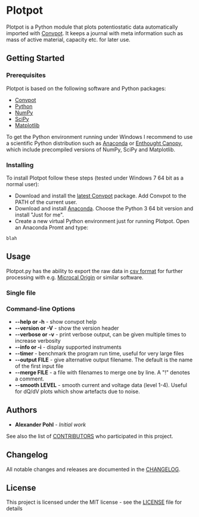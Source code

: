 # Plotpot

Plotpot is a Python module that plots potentiostatic data automatically imported with [Convpot](https://github.com/ahpohl/convpot). It keeps a journal with meta information such as mass of active material, capacity etc. for later use.

## Getting Started

### Prerequisites

Plotpot is based on the following software and Python packages:

* [Convpot](https://github.com/ahpohl/convpot)
* [Python](https://www.python.org/)
* [NumPy](http://www.numpy.org/)
* [SciPy](https://scipy.org/)
* [Matplotlib](https://matplotlib.org/)

To get the Python environment running under Windows I recommend to use a scientific Python distribution such as [Anaconda](https://www.continuum.io/downloads) or [Enthought Canopy](https://www.enthought.com/products/canopy/), which include precompiled versions of NumPy, SciPy and Matplotlib.

### Installing

To install Plotpot follow these steps (tested under Windows 7 64 bit as a normal user):

* Download and install the [latest Convpot](https://github.com/ahpohl/convpot/releases/latest) package. Add Convpot to the PATH of the current user.
* Download and install [Anaconda](https://www.continuum.io/downloads). Choose the Python 3 64 bit version and install "Just for me".
* Create a new virtual Python environment just for running Plotpot. Open an Anaconda Promt and type:
```
blah
```

## Usage

Plotpot.py has the ability to export the raw data in [csv format](https://en.wikipedia.org/wiki/Comma-separated_values) for further processing with e.g. [Microcal Origin](http://www.originlab.com/) or similar software.

### Single file



### Command-line Options

* **--help or -h** - show convpot help
* **--version or -V** - show the version header
* **--verbose or -v** - print verbose output, can be given multiple times to increase verbosity
* **--info or -i** - display supported instruments
* **--timer** - benchmark the program run time, useful for very large files
* **--output FILE** - give alternative output filename. The default is the name of the first input file
* **--merge FILE** - a file with filenames to merge one by line. A "!" denotes a comment.
* **--smooth LEVEL** - smooth current and voltage data (level 1-4). Useful for dQ/dV plots which show artefacts due to noise.

## Authors

* **Alexander Pohl** - *Initial work*

See also the list of [CONTRIBUTORS](https://github.com/ahpohl/convpot/blob/master/CONTRIBUTORS.md) who participated in this project.

## Changelog

All notable changes and releases are documented in the [CHANGELOG](https://github.com/ahpohl/convpot/blob/master/CHANGELOG.md).

## License

This project is licensed under the MIT license - see the [LICENSE](LICENSE) file for details
